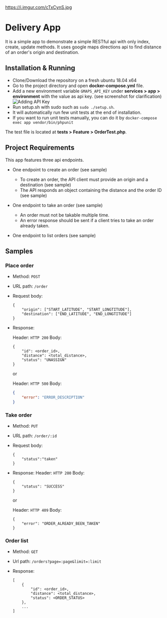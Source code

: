 https://i.imgur.com/cTxCynS.jpg

# Delivery App
It is a simple app to demonstrate a simple RESTful api with only index, create, update methods.
It uses google maps directions api to find distance of an order's origin and destination.

## Installation & Running
- Clone/Download the repository on a fresh ubuntu 18.04 x64
- Go to the project directory and open **docker-compose.yml** file.
- Add a new environment variable `GMAPS_API_KEY` under **services > app > environment** with the value as api key. (see screenshot for clarification) 
![Adding API Key](https://i.imgur.com/cTxCynS.jpg)
- Run setup.sh with sudo such as `sudo ./setup.sh`.
- It will automatically run few unit tests at the end of installation.
- If you want to run unit tests manually, you can do it by `docker-compose exec app vendor/bin/phpunit`

The test file is located at **tests > Feature > OrderTest.php**.

## Project Requirements
This app features three api endpoints.
- One endpoint to create an order (see sample)
    - To create an order, the API client must provide an origin and a destination (see sample)
    - The API responds an object containing the distance and the order ID (see sample)

- One endpoint to take an order (see sample)
    - An order must not be takable multiple time.
    - An error response should be sent if a client tries to take an order already taken.

- One endpoint to list orders (see sample)

## Samples
### Place order
  - Method: `POST`
  - URL path: `/order`
  - Request body:

    ```
    {
        "origin": ["START_LATITUDE", "START_LONGTITUDE"],
        "destination": ["END_LATITUDE", "END_LONGTITUDE"]
    }
    ```

  - Response:

    Header: `HTTP 200`
    Body:
      ```
      {
          "id": <order_id>,
          "distance": <total_distance>,
          "status": "UNASSIGN"
      }
      ```
    or

    Header: `HTTP 500`
    Body:
      ```json
      {
          "error": "ERROR_DESCRIPTION"
      }
      ```

### Take order

  - Method: `PUT`
  - URL path: `/order/:id`
  - Request body:
    ```
    {
        "status":"taken"
    }
    ```
  - Response:
    Header: `HTTP 200`
    Body:
      ```
      {
          "status": "SUCCESS"
      }
      ```
    or

    Header: `HTTP 409`
    Body:
      ```
      {
          "error": "ORDER_ALREADY_BEEN_TAKEN"
      }
      ```

### Order list

  - Method: `GET`
  - Url path: `/orders?page=:page&limit=:limit`
  - Response:

    ```
    [
        {
            "id": <order_id>,
            "distance": <total_distance>,
            "status": <ORDER_STATUS>
        },
        ...
    ]
    ```